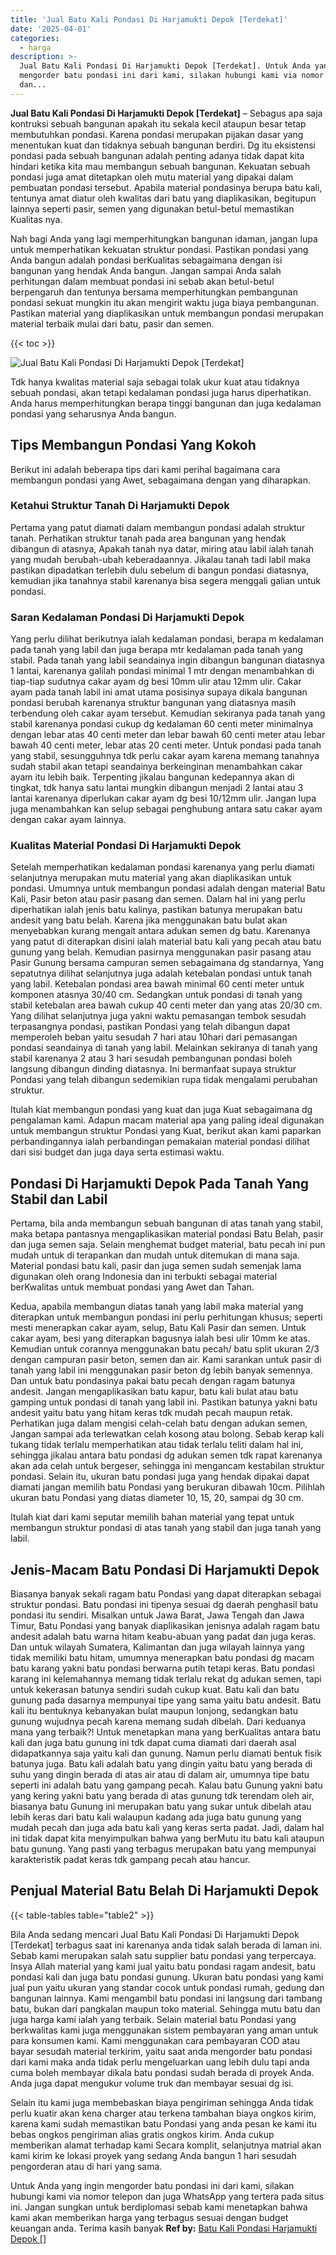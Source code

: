 ```yaml
---
title: 'Jual Batu Kali Pondasi Di Harjamukti Depok [Terdekat]'
date: '2025-04-01'
categories:
  - harga
description: >-
  Jual Batu Kali Pondasi Di Harjamukti Depok [Terdekat]. Untuk Anda yang ingin
  mengorder batu pondasi ini dari kami, silakan hubungi kami via nomor telepon
  dan...
---
```


**Jual Batu Kali Pondasi Di Harjamukti Depok \[Terdekat\]** – Sebagus apa saja kontruksi sebuah bangunan apakah itu sekala kecil ataupun besar tetap membutuhkan pondasi. Karena pondasi merupakan pijakan dasar yang menentukan kuat dan tidaknya sebuah bangunan berdiri. Dg itu eksistensi pondasi pada sebuah bangunan adalah penting adanya tidak dapat kita hindari ketika kita mau membangun sebuah bangunan. Kekuatan sebuah pondasi juga amat ditetapkan oleh mutu material yang dipakai dalam pembuatan pondasi tersebut. Apabila material pondasinya berupa batu kali, tentunya amat diatur oleh kwalitas dari batu yang diaplikasikan, begitupun lainnya seperti pasir, semen yang digunakan betul-betul memastikan Kualitas nya.

Nah bagi Anda yang lagi memperhitungkan bangunan idaman, jangan lupa untuk memperhatikan kekuatan struktur pondasi. Pastikan pondasi yang Anda bangun adalah pondasi berKualitas sebagaimana dengan isi bangunan yang hendak Anda bangun. Jangan sampai Anda salah perhitungan dalam membuat pondasi ini sebab akan betul-betul berpengaruh dan tentunya bersama memperhitungkan pembangunan pondasi sekuat mungkin itu akan mengirit waktu juga biaya pembangunan. Pastikan material yang diaplikasikan untuk membangun pondasi merupakan material terbaik mulai dari batu, pasir dan semen.

{{< toc >}}

![Jual Batu Kali Pondasi Di Harjamukti Depok [Terdekat]](/images/jual-batu-kali-24.png)

Tdk hanya kwalitas material saja sebagai tolak ukur kuat atau tidaknya sebuah pondasi, akan tetapi kedalaman pondasi juga harus diperhatikan. Anda harus memperhitungkan berapa tinggi bangunan dan juga kedalaman pondasi yang seharusnya Anda bangun.

## Tips Membangun Pondasi Yang Kokoh

Berikut ini adalah beberapa tips dari kami perihal bagaimana cara membangun pondasi yang Awet, sebagaimana dengan yang diharapkan.

### Ketahui Struktur Tanah Di Harjamukti Depok

Pertama yang patut diamati dalam membangun pondasi adalah struktur tanah. Perhatikan struktur tanah pada area bangunan yang hendak dibangun di atasnya, Apakah tanah nya datar, miring atau labil ialah tanah yang mudah berubah-ubah keberadaannya. Jikalau tanah tadi labil maka pastikan dipadatkan terlebih dulu sebelum di bangun pondasi diatasnya, kemudian jika tanahnya stabil karenanya bisa segera menggali galian untuk pondasi.

### Saran Kedalaman Pondasi Di Harjamukti Depok

Yang perlu dilihat berikutnya ialah kedalaman pondasi, berapa m kedalaman pada tanah yang labil dan juga berapa mtr kedalaman pada tanah yang stabil. Pada tanah yang labil seandainya ingin dibangun bangunan diatasnya 1 lantai, karenanya galilah pondasi minimal 1 mtr dengan menambahkan di tiap-tiap sudutnya cakar ayam dg besi 10mm ulir atau 12mm ulir. Cakar ayam pada tanah labil ini amat utama posisinya supaya dikala bangunan pondasi berubah karenanya struktur bangunan yang diatasnya masih terbendung oleh cakar ayam tersebut. Kemudian sekiranya pada tanah yang stabil karenanya pondasi cukup dg kedalaman 60 centi meter minimalnya dengan lebar atas 40 centi meter dan lebar bawah 60 centi meter atau lebar bawah 40 centi meter, lebar atas 20 centi meter. Untuk pondasi pada tanah yang stabil, sesungguhnya tdk perlu cakar ayam karena memang tanahnya sudah stabil akan tetapi seandainya berkeinginan menambahkan cakar ayam itu lebih baik. Terpenting jikalau bangunan kedepannya akan di tingkat, tdk hanya satu lantai mungkin dibangun menjadi 2 lantai atau 3 lantai karenanya diperlukan cakar ayam dg besi 10/12mm ulir. Jangan lupa juga menambahkan kan selup sebagai penghubung antara satu cakar ayam dengan cakar ayam lainnya.

### Kualitas Material Pondasi Di Harjamukti Depok

Setelah memperhatikan kedalaman pondasi karenanya yang perlu diamati selanjutnya merupakan mutu material yang akan diaplikasikan untuk pondasi. Umumnya untuk membangun pondasi adalah dengan material Batu Kali, Pasir beton atau pasir pasang dan semen. Dalam hal ini yang perlu diperhatikan ialah jenis batu kalinya, pastikan batunya merupakan batu andesit yang batu belah. Karena jika menggunakan batu bulat akan menyebabkan kurang mengait antara adukan semen dg batu. Karenanya yang patut di diterapkan disini ialah material batu kali yang pecah atau batu gunung yang belah. Kemudian pasirnya menggunakan pasir pasang atau Pasir Gunung bersama campuran semen sebagaimana dg standarnya, Yang sepatutnya dilihat selanjutnya juga adalah ketebalan pondasi untuk tanah yang labil. Ketebalan pondasi area bawah minimal 60 centi meter untuk komponen atasnya 30/40 cm. Sedangkan untuk pondasi di tanah yang stabil ketebalan area bawah cukup 40 centi meter dan yang atas 20/30 cm. Yang dilihat selanjutnya juga yakni waktu pemasangan tembok sesudah terpasangnya pondasi, pastikan Pondasi yang telah dibangun dapat memperoleh beban yaitu sesudah 7 hari atau 10hari dari pemasangan pondasi seandainya di tanah yang labil. Melainkan sekiranya di tanah yang stabil karenanya 2 atau 3 hari sesudah pembangunan pondasi boleh langsung dibangun dinding diatasnya. Ini bermanfaat supaya struktur Pondasi yang telah dibangun sedemikian rupa tidak mengalami perubahan struktur.

Itulah kiat membangun pondasi yang kuat dan juga Kuat sebagaimana dg pengalaman kami. Adapun macam material apa yang paling ideal digunakan untuk membangun struktur Pondasi yang Kuat, berikut akan kami paparkan perbandingannya ialah perbandingan pemakaian material pondasi dilihat dari sisi budget dan juga daya serta estimasi waktu.

## Pondasi Di Harjamukti Depok Pada Tanah Yang Stabil dan Labil

Pertama, bila anda membangun sebuah bangunan di atas tanah yang stabil, maka betapa pantasnya mengaplikasikan material pondasi Batu Belah, pasir dan juga semen saja. Selain menghemat budget material, batu pecah ini pun mudah untuk di terapankan dan mudah untuk ditemukan di mana saja. Material pondasi batu kali, pasir dan juga semen sudah semenjak lama digunakan oleh orang Indonesia dan ini terbukti sebagai material berKwalitas untuk membuat pondasi yang Awet dan Tahan.

Kedua, apabila membangun diatas tanah yang labil maka material yang diterapkan untuk membangun pondasi ini perlu perhitungan khusus; seperti mesti menerapkan cakar ayam, selup, Batu Kali Pasir dan semen. Untuk cakar ayam, besi yang diterapkan bagusnya ialah besi ulir 10mm ke atas. Kemudian untuk corannya menggunakan batu pecah/ batu split ukuran 2/3 dengan campuran pasir beton, semen dan air. Kami sarankan untuk pasir di tanah yang labil ini menggunakan pasir beton dg lebih banyak semennya. Dan untuk batu pondasinya pakai batu pecah dengan ragam batunya andesit. Jangan mengaplikasikan batu kapur, batu kali bulat atau batu gamping untuk pondasi di tanah yang labil ini. Pastikan batunya yakni batu andesit yaitu batu yang hitam keras tdk mudah pecah maupun retak. Perhatikan juga dalam mengisi celah-celah batu dengan adukan semen, Jangan sampai ada terlewatkan celah kosong atau bolong. Sebab kerap kali tukang tidak terlalu memperhatikan atau tidak terlalu teliti dalam hal ini, sehingga jikalau antara batu pondasi dg adukan semen tdk rapat karenanya akan ada celah untuk bergeser, sehingga ini mengancam kestabilan struktur pondasi. Selain itu, ukuran batu pondasi juga yang hendak dipakai dapat diamati jangan memilih batu Pondasi yang berukuran dibawah 10cm. Pilihlah ukuran batu Pondasi yang diatas diameter 10, 15, 20, sampai dg 30 cm.

Itulah kiat dari kami seputar memilih bahan material yang tepat untuk membangun struktur pondasi di atas tanah yang stabil dan juga tanah yang labil.

## Jenis-Macam Batu Pondasi Di Harjamukti Depok

Biasanya banyak sekali ragam batu Pondasi yang dapat diterapkan sebagai struktur pondasi. Batu pondasi ini tipenya sesuai dg daerah penghasil batu pondasi itu sendiri. Misalkan untuk Jawa Barat, Jawa Tengah dan Jawa Timur, Batu Pondasi yang banyak diaplikasikan jenisnya adalah ragam batu andesit adalah batu warna hitam keabu-abuan yang padat dan juga keras. Dan untuk wilayah Sumatera, Kalimantan dan juga wilayah lainnya yang tidak memiliki batu hitam, umumnya menerapkan batu pondasi dg macam batu karang yakni batu pondasi berwarna putih tetapi keras. Batu pondasi karang ini kelemahannya memang tidak terlalu rekat dg adukan semen, tapi untuk kekerasan batunya sendiri sudah cukup kuat. Batu kali dan batu gunung pada dasarnya mempunyai tipe yang sama yaitu batu andesit. Batu kali itu bentuknya kebanyakan bulat maupun lonjong, sedangkan batu gunung wujudnya pecah karena memang sudah dibelah. Dari keduanya mana yang terbaik?! Untuk menetapkan mana yang berKualitas antara batu kali dan juga batu gunung ini tdk dapat cuma diamati dari daerah asal didapatkannya saja yaitu kali dan gunung. Namun perlu diamati bentuk fisik batunya juga. Batu kali adalah batu yang dingin yaitu batu yang berada di suhu yang dingin berada di atas air atau di dalam air, umumnya tipe batu seperti ini adalah batu yang gampang pecah. Kalau batu Gunung yakni batu yang kering yakni batu yang berada di atas gunung tdk terendam oleh air, biasanya batu Gunung ini merupakan batu yang sukar untuk dibelah atau lebih keras dari batu kali walaupun kadang ada juga batu gunung yang mudah pecah dan juga ada batu kali yang keras serta padat. Jadi, dalam hal ini tidak dapat kita menyimpulkan bahwa yang berMutu itu batu kali ataupun batu gunung. Yang pasti yang terbagus merupakan batu yang mempunyai karakteristik padat keras tdk gampang pecah atau hancur.

## Penjual Material Batu Belah Di Harjamukti Depok

{{< table-tables table="table2" >}}

Bila Anda sedang mencari Jual Batu Kali Pondasi Di Harjamukti Depok \[Terdekat\] terbagus saat ini karenanya anda tidak salah berada di laman ini. Sebab kami merupakan salah satu supplier batu pondasi yang terpercaya. Insya Allah material yang kami jual yaitu batu pondasi ragam andesit, batu pondasi kali dan juga batu pondasi gunung. Ukuran batu pondasi yang kami jual pun yaitu ukuran yang standar cocok untuk pondasi rumah, gedung dan bangunan lainnya. Kami mengambil batu pondasi ini langsung dari tambang batu, bukan dari pangkalan maupun toko material. Sehingga mutu batu dan juga harga kami ialah yang terbaik. Selain material batu Pondasi yang berkwalitas kami juga menggunakan sistem pembayaran yang aman untuk para konsumen kami. Kami menggunakan cara pembayaran COD atau bayar sesudah material terkirim, yaitu saat anda mengorder batu pondasi dari kami maka anda tidak perlu mengeluarkan uang lebih dulu tapi anda cuma boleh membayar dikala batu pondasi sudah berada di proyek Anda. Anda juga dapat mengukur volume truk dan membayar sesuai dg isi.

Selain itu kami juga membebaskan biaya pengiriman sehingga Anda tidak perlu kuatir akan kena charger atau terkena tambahan biaya ongkos kirim, karena kami sudah memastikan batu Pondasi yang anda pesan ke kami itu bebas ongkos pengiriman alias gratis ongkos kirim. Anda cukup memberikan alamat terhadap kami Secara komplit, selanjutnya matrial akan kami kirim ke lokasi proyek yang sedang Anda bangun 1 hari sesudah pengorderan atau di hari yang sama.

Untuk Anda yang ingin mengorder batu pondasi ini dari kami, silakan hubungi kami via nomor telepon dan juga WhatsApp yang tertera pada situs ini. Jangan sungkan untuk berdiplomasi sebab kami menetapkan bahwa kami akan memberikan harga yang terbagus sesuai dengan budget keuangan anda. Terima kasih banyak
**Ref by:** [Batu Kali Pondasi Harjamukti Depok []](https://id.wikipedia.org/wiki/Batu)
